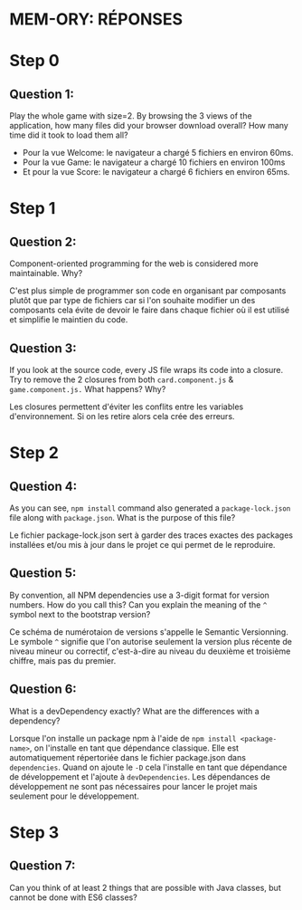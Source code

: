# MEM-ORY: RÉPONSES


# Step 0
## Question 1:
Play the whole game with size=2. By browsing the 3 views of the application, how many files did your browser download overall? How many time did it took to load them all?

- Pour la vue Welcome: le navigateur a chargé 5 fichiers en environ 60ms.
- Pour la vue Game: le navigateur a chargé 10 fichiers en environ 100ms
- Et pour la vue Score: le navigateur a chargé 6 fichiers en environ 65ms.


# Step 1
## Question 2:
Component-oriented programming for the web is considered more maintainable. Why?

C'est plus simple de programmer son code en organisant par composants plutôt que par type de fichiers car si l'on souhaite modifier un des composants cela évite de devoir le faire dans chaque fichier où il est utilisé et simplifie le maintien du code.

## Question 3:
If you look at the source code, every JS file wraps its code into a closure. Try to remove the 2 closures from both `card.component.js` & `game.component.js.` What happens? Why?

Les closures permettent d'éviter les conflits entre les variables d'environnement. Si on les retire alors cela crée des erreurs.


# Step 2
## Question 4:
As you can see, `npm install` command also generated a `package-lock.json` file along with `package.json`. What is the purpose of this file?

Le fichier package-lock.json sert à garder des traces exactes des packages installées et/ou mis à jour dans le projet ce qui permet de le reproduire.

## Question 5:
By convention, all NPM dependencies use a 3-digit format for version numbers. How do you call this? Can you explain the meaning of the `^` symbol next to the bootstrap version?

Ce schéma de numérotaion de versions s'appelle le Semantic Versionning. Le symbole `^` signifie que l'on autorise seulement la version plus récente de niveau mineur ou correctif, c'est-à-dire au niveau du deuxième et troisième chiffre, mais pas du premier.

## Question 6:
What is a devDependency exactly? What are the differences with a dependency?

Lorsque l'on installe un package npm à l'aide de `npm install <package-name>`, on l'installe en tant que dépendance classique.
Elle est automatiquement répertoriée dans le fichier package.json dans `dependencies`. Quand on ajoute le `-D` cela l'installe en tant que dépendance de développement et l'ajoute à `devDependencies`. Les dépendances de développement ne sont pas nécessaires pour lancer le projet mais seulement pour le développement. 


# Step 3
## Question 7:
Can you think of at least 2 things that are possible with Java classes, but cannot be done with ES6 classes?






